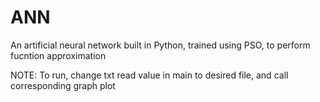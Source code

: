 # ANN
An artificial neural network built in Python, trained using PSO, to perform fucntion approximation

NOTE: To run, change txt read value in main to desired file, and call corresponding graph plot
